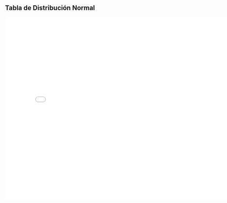 ## Tabla de Distribución Normal
<embed src="/pdf/normal-distribution-table.pdf  " width="800px" height="600px" />